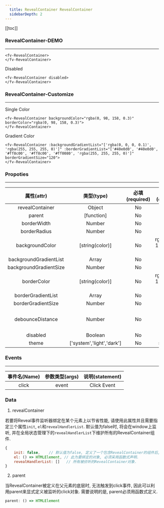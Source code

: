 ```yaml
---
  title: RevealContainer RevealContainer
  sidebarDepth: 2
---
```

  
[[toc]]

### RevealContainer-DEMO
--- 


<ClientOnly>
<fv-RevealContainer>
</fv-RevealContainer>
</ClientOnly>

```vue
<fv-RevealContainer>
</fv-RevealContainer>
```

Disabled 


<ClientOnly>
<fv-RevealContainer disabled>
</fv-RevealContainer>
</ClientOnly>

```vue
<fv-RevealContainer disabled>
</fv-RevealContainer>
```

### RevealContainer-Customize
---

Single Color


<ClientOnly>
<fv-RevealContainer backgroundColor="rgba(0, 98, 158, 0.3)" borderColor="rgba(0, 98, 158, 0.3)">
</fv-RevealContainer>
</ClientOnly>

```vue
<fv-RevealContainer backgroundColor="rgba(0, 98, 158, 0.3)" borderColor="rgba(0, 98, 158, 0.3)">
</fv-RevealContainer>
```

Gradient Color


<ClientOnly>
<fv-RevealContainer :backgroundGradientList="['rgba(0, 0, 0, 0.1)', 'rgba(255, 255, 255, 0)']" :borderGradientList="['#40e0d0', '#40e0d0', '#ff8c00', '#ff8c00', '#ff0080', 'rgba(255, 255, 255, 0)']" borderGradientSize="120">
</fv-RevealContainer>
</ClientOnly>

```vue
<fv-RevealContainer :backgroundGradientList="['rgba(0, 0, 0, 0.1)', 'rgba(255, 255, 255, 0)']" :borderGradientList="['#40e0d0', '#40e0d0', '#ff8c00', '#ff8c00', '#ff0080', 'rgba(255, 255, 255, 0)']" borderGradientSize="120">
</fv-RevealContainer>
```

### Propoties
---
|       属性(attr)       |        类型(type)         | 必填(required) |     默认值(default)      |         说明(statement)          |
|:----------------------:|:-------------------------:|:--------------:|:------------------------:|:--------------------------------:|
|    revealContainer     |         Object          |       No       |          false           |                                  |
|         parent         |        [function]         |       No       |           null           |                                  |
|      borderWidth       |         Number          |       No       |            1             |                                  |
|      borderRadius      |         Number          |       No       |            6             |                                  |
|    backgroundColor     |      [string(color)]      |       No       | rgba(121, 119, 117, 0.6) |                                  |
| backgroundGradientList |          Array          |       No       |            []            |                                  |
| backgroundGradientSize |         Number          |       No       |           120            |                                  |
|      borderColor       |      [string(color)]      |       No       | rgba(121, 119, 117, 0.6) |                                  |
|   borderGradientList   |          Array          |       No       |            []            |                                  |
|   borderGradientSize   |         Number          |       No       |            60            |                                  |
|    debounceDistance    |         Number          |       No       |           300            | 节流, 超过此距离时, 不去计算渲染 |
|        disabled        |         Boolean         |       No       |          false           |                                  |
|         theme          | ['system','light','dark'] |       No       |          system          |                                  |

### Events
---
| 事件名(Name) | 参数类型(args) | 说明(statement) |
|:------------:|:--------------:|:---------------:|
|    click     |     event      |   Click Event   |
  

### Data

1. revealContainer

若要将Reveal事件监听器绑定在某个元素上以节省性能, 请使用此属性并且需要指定三个属性`init`, `el`和`revealHandlerList`.
默认值为false时, 将会在window上监听, 并在全局状态管理下的`revealHandlerList`下维护所有的RevealContainer组件.

```javascript
{
    init: false,    // 默认值为false, 定义了一个包含RevealContainer的组件后, init会自行修改, 不需要手动修改其值.
    el: () => HTMLElement, // 此为要绑定的对象, 必须采用函数式声明.
    revealHandlerList: []   // 所有被侦听的RevealContainer对象.
}
```

2. parent

当RevealContainer被定义在父元素的底层时, 无法触发到click事件, 因此可以利用parent来显式定义被监听的click对象. 需要说明的是, parent必须用函数式定义.

```javascript
parent: () => HTMLElement
```